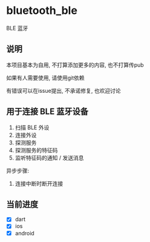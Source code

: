 # bluetooth_ble

BLE 蓝牙

## 说明

本项目基本为自用, 不打算添加更多的内容, 也不打算传pub

如果有人需要使用, 请使用git依赖

有错误可以在issue提出, 不承诺修复, 也欢迎讨论

## 用于连接 BLE 蓝牙设备

1. 扫描 BLE 外设
2. 连接外设
3. 探测服务
4. 探测服务的特征码
5. 监听特征码的通知 / 发送消息

异步步骤:

1. 连接中断时断开连接

## 当前进度

- [x] dart
- [x] ios
- [x] android
